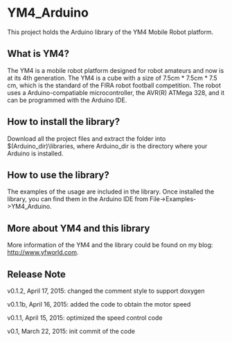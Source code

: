 # YM4_Arduino
This project holds the Arduino library of the YM4 Mobile Robot platform. 

## What is YM4?
The YM4 is a mobile robot platform designed for robot amateurs and now is at its 4th generation. The YM4 is a cube with a size of 7.5cm * 7.5cm * 7.5 cm, which is the standard of the FIRA robot football competition. The robot uses a Arduino-compatiable microcontroller, the AVR(R) ATMega 328, and it can be programmed with the Arduino IDE.

## How to install the library?
Download all the project files and extract the folder into $(Arduino_dir)\libraries, where Arduino_dir is the directory where your Arduino is installed.

## How to use the library?
The examples of the usage are included in the library. Once installed the library, you can find them in the Arduino IDE from File->Examples->YM4_Arduino.

## More about YM4 and this library
More information of the YM4 and the library could be found on my blog: http://www.yfworld.com.

## Release Note
v0.1.2,  April 17, 2015: changed the comment style to support doxygen

v0.1.1b, April 16, 2015: added the code to obtain the motor speed

v0.1.1,  April 15, 2015: optimized the speed control code

v0.1,    March 22, 2015: init commit of the code
